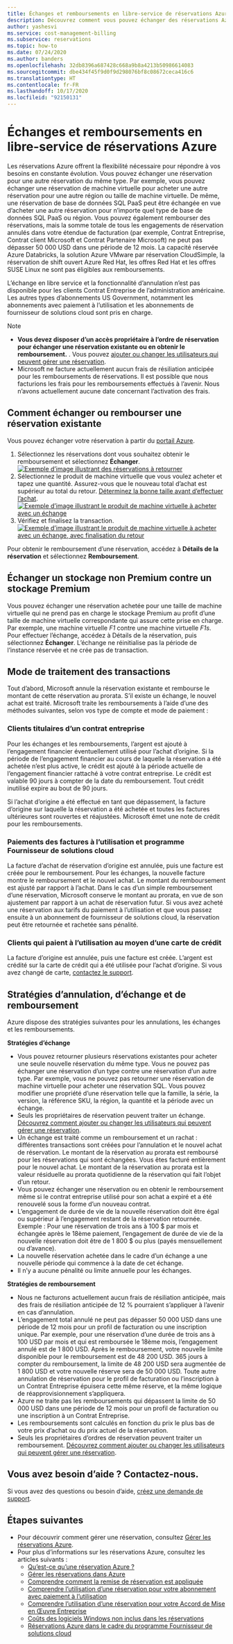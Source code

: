 ```yaml
---
title: Échanges et remboursements en libre-service de réservations Azure
description: Découvrez comment vous pouvez échanger des réservations Azure ou en obtenir le remboursement. Vous devez avoir un accès propriétaire à l’ordre de réservation pour échanger ou rembourser des réservations.
author: yashesvi
ms.service: cost-management-billing
ms.subservice: reservations
ms.topic: how-to
ms.date: 07/24/2020
ms.author: banders
ms.openlocfilehash: 32db8396a687428c668a9b8a4213b50986614083
ms.sourcegitcommit: dbe434f45f9d0f9d298076bf8c08672ceca416c6
ms.translationtype: HT
ms.contentlocale: fr-FR
ms.lasthandoff: 10/17/2020
ms.locfileid: "92150131"
---
```

# <a name="self-service-exchanges-and-refunds-for-azure-reservations"></a>Échanges et remboursements en libre-service de réservations Azure

Les réservations Azure offrent la flexibilité nécessaire pour répondre à vos besoins en constante évolution. Vous pouvez échanger une réservation pour une autre réservation du même type. Par exemple, vous pouvez échanger une réservation de machine virtuelle pour acheter une autre réservation pour une autre région ou taille de machine virtuelle. De même, une réservation de base de données SQL PaaS peut être échangée en vue d’acheter une autre réservation pour n’importe quel type de base de données SQL PaaS ou région. Vous pouvez également rembourser des réservations, mais la somme totale de tous les engagements de réservation annulés dans votre étendue de facturation (par exemple, Contrat Entreprise, Contrat client Microsoft et Contrat Partenaire Microsoft) ne peut pas dépasser 50 000 USD dans une période de 12 mois. La capacité réservée Azure Databricks, la solution Azure VMware par réservation CloudSimple, la réservation de shift ouvert Azure Red Hat, les offres Red Hat et les offres SUSE Linux ne sont pas éligibles aux remboursements.

L’échange en libre service et la fonctionnalité d’annulation n’est pas disponible pour les clients Contrat Entreprise de l’administration américaine. Les autres types d’abonnements US Government, notamment les abonnements avec paiement à l’utilisation et les abonnements de fournisseur de solutions cloud sont pris en charge.

> [!NOTE]
> - **Vous devez disposer d’un accès propriétaire à l’ordre de réservation pour échanger une réservation existante ou en obtenir le remboursement.** . Vous pouvez [ajouter ou changer les utilisateurs qui peuvent gérer une réservation](./manage-reserved-vm-instance.md#add-or-change-users-who-can-manage-a-reservation).
> - Microsoft ne facture actuellement aucun frais de résiliation anticipée pour les remboursements de réservations. Il est possible que nous facturions les frais pour les remboursements effectués à l’avenir. Nous n’avons actuellement aucune date concernant l’activation des frais.

## <a name="how-to-exchange-or-refund-an-existing-reservation"></a>Comment échanger ou rembourser une réservation existante

Vous pouvez échanger votre réservation à partir du [portail Azure](https://portal.azure.com/#blade/Microsoft_Azure_Reservations/ReservationsBrowseBlade).

1. Sélectionnez les réservations dont vous souhaitez obtenir le remboursement et sélectionnez **Échanger**.  
    [![Exemple d’image illustrant des réservations à retourner](./media/exchange-and-refund-azure-reservations/exchange-refund-return.png)](./media/exchange-and-refund-azure-reservations/exchange-refund-return.png#lightbox)
1. Sélectionnez le produit de machine virtuelle que vous voulez acheter et tapez une quantité. Assurez-vous que le nouveau total d’achat est supérieur au total du retour. [Déterminez la bonne taille avant d’effectuer l’achat](../../virtual-machines/windows/prepay-reserved-vm-instances.md#determine-the-right-vm-size-before-you-buy).  
    [![Exemple d’image illustrant le produit de machine virtuelle à acheter avec un échange](./media/exchange-and-refund-azure-reservations/exchange-refund-select-purchase.png)](./media/exchange-and-refund-azure-reservations/exchange-refund-select-purchase.png#lightbox)
1. Vérifiez et finalisez la transaction.  
    [![Exemple d’image illustrant le produit de machine virtuelle à acheter avec un échange, avec finalisation du retour](./media/exchange-and-refund-azure-reservations/exchange-refund-confirm-exchange.png)](./media/exchange-and-refund-azure-reservations/exchange-refund-confirm-exchange.png#lightbox)

Pour obtenir le remboursement d’une réservation, accédez à **Détails de la réservation** et sélectionnez **Remboursement**.

## <a name="exchange-non-premium-storage-for-premium-storage"></a>Échanger un stockage non Premium contre un stockage Premium

Vous pouvez échanger une réservation achetée pour une taille de machine virtuelle qui ne prend pas en charge le stockage Premium au profit d’une taille de machine virtuelle correspondante qui assure cette prise en charge. Par exemple, une machine virtuelle _F1_ contre une machine virtuelle _F1s_. Pour effectuer l’échange, accédez à Détails de la réservation, puis sélectionnez **Échanger**. L’échange ne réinitialise pas la période de l’instance réservée et ne crée pas de transaction. 

## <a name="how-transactions-are-processed"></a>Mode de traitement des transactions

Tout d’abord, Microsoft annule la réservation existante et rembourse le montant de cette réservation au prorata. S’il existe un échange, le nouvel achat est traité. Microsoft traite les remboursements à l’aide d’une des méthodes suivantes, selon vos type de compte et mode de paiement :

### <a name="enterprise-agreement-customers"></a>Clients titulaires d’un contrat entreprise

Pour les échanges et les remboursements, l’argent est ajouté à l’engagement financier éventuellement utilisé pour l’achat d’origine. Si la période de l’engagement financier au cours de laquelle la réservation a été achetée n’est plus active, le crédit est ajouté à la période actuelle de l’engagement financier rattaché à votre contrat entreprise. Le crédit est valable 90 jours à compter de la date du remboursement. Tout crédit inutilisé expire au bout de 90 jours.

Si l’achat d’origine a été effectué en tant que dépassement, la facture d’origine sur laquelle la réservation a été achetée et toutes les factures ultérieures sont rouvertes et réajustées. Microsoft émet une note de crédit pour les remboursements.

### <a name="pay-as-you-go-invoice-payments-and-csp-program"></a>Paiements des factures à l’utilisation et programme Fournisseur de solutions cloud

La facture d’achat de réservation d’origine est annulée, puis une facture est créée pour le remboursement. Pour les échanges, la nouvelle facture montre le remboursement et le nouvel achat. Le montant du remboursement est ajusté par rapport à l’achat. Dans le cas d’un simple remboursement d’une réservation, Microsoft conserve le montant au prorata, en vue de son ajustement par rapport à un achat de réservation futur. Si vous avez acheté une réservation aux tarifs du paiement à l’utilisation et que vous passez ensuite à un abonnement de fournisseur de solutions cloud, la réservation peut être retournée et rachetée sans pénalité.

### <a name="pay-as-you-go-credit-card-customers"></a>Clients qui paient à l’utilisation au moyen d’une carte de crédit

La facture d’origine est annulée, puis une facture est créée. L’argent est crédité sur la carte de crédit qui a été utilisée pour l’achat d’origine. Si vous avez changé de carte, [contactez le support](https://portal.azure.com/#blade/Microsoft_Azure_Support/HelpAndSupportBlade/newsupportrequest).

## <a name="cancel-exchange-and-refund-policies"></a>Stratégies d’annulation, d’échange et de remboursement

Azure dispose des stratégies suivantes pour les annulations, les échanges et les remboursements.

**Stratégies d’échange**

- Vous pouvez retourner plusieurs réservations existantes pour acheter une seule nouvelle réservation du même type. Vous ne pouvez pas échanger une réservation d’un type contre une réservation d’un autre type. Par exemple, vous ne pouvez pas retourner une réservation de machine virtuelle pour acheter une réservation SQL. Vous pouvez modifier une propriété d’une réservation telle que la famille, la série, la version, la référence SKU, la région, la quantité et la période avec un échange.
- Seuls les propriétaires de réservation peuvent traiter un échange. [Découvrez comment ajouter ou changer les utilisateurs qui peuvent gérer une réservation](manage-reserved-vm-instance.md#add-or-change-users-who-can-manage-a-reservation).
- Un échange est traité comme un remboursement et un rachat : différentes transactions sont créées pour l’annulation et le nouvel achat de réservation. Le montant de la réservation au prorata est remboursé pour les réservations qui sont échangées. Vous êtes facturé entièrement pour le nouvel achat. Le montant de la réservation au prorata est la valeur résiduelle au prorata quotidienne de la réservation qui fait l’objet d’un retour.
- Vous pouvez échanger une réservation ou en obtenir le remboursement même si le contrat entreprise utilisé pour son achat a expiré et a été renouvelé sous la forme d’un nouveau contrat.
- L’engagement de durée de vie de la nouvelle réservation doit être égal ou supérieur à l’engagement restant de la réservation retournée. Exemple : Pour une réservation de trois ans à 100 $ par mois et échangée après le 18ème paiement, l’engagement de durée de vie de la nouvelle réservation doit être de 1 800 $ ou plus (payés mensuellement ou d’avance).
- La nouvelle réservation achetée dans le cadre d’un échange a une nouvelle période qui commence à la date de cet échange.
- Il n’y a aucune pénalité ou limite annuelle pour les échanges.

**Stratégies de remboursement**

- Nous ne facturons actuellement aucun frais de résiliation anticipée, mais des frais de résiliation anticipée de 12 % pourraient s’appliquer à l’avenir en cas d’annulation.
- L’engagement total annulé ne peut pas dépasser 50 000 USD dans une période de 12 mois pour un profil de facturation ou une inscription unique. Par exemple, pour une réservation d’une durée de trois ans à 100 USD par mois et qui est remboursée le 18ème mois, l’engagement annulé est de 1 800 USD. Après le remboursement, votre nouvelle limite disponible pour le remboursement est de 48 200 USD. 365 jours à compter du remboursement, la limite de 48 200 USD sera augmentée de 1 800 USD et votre nouvelle réserve sera de 50 000 USD. Toute autre annulation de réservation pour le profil de facturation ou l’inscription à un Contrat Entreprise épuisera cette même réserve, et la même logique de réapprovisionnement s’appliquera.
- Azure ne traite pas les remboursements qui dépassent la limite de 50 000 USD dans une période de 12 mois pour un profil de facturation ou une inscription à un Contrat Entreprise.
- Les remboursements sont calculés en fonction du prix le plus bas de votre prix d’achat ou du prix actuel de la réservation.
- Seuls les propriétaires d’ordres de réservation peuvent traiter un remboursement. [Découvrez comment ajouter ou changer les utilisateurs qui peuvent gérer une réservation](manage-reserved-vm-instance.md#add-or-change-users-who-can-manage-a-reservation).

## <a name="need-help-contact-us"></a>Vous avez besoin d’aide ? Contactez-nous.

Si vous avez des questions ou besoin d’aide, [créez une demande de support](https://portal.azure.com/#blade/Microsoft_Azure_Support/HelpAndSupportBlade/newsupportrequest).

## <a name="next-steps"></a>Étapes suivantes

- Pour découvrir comment gérer une réservation, consultez [Gérer les réservations Azure](manage-reserved-vm-instance.md).
- Pour plus d’informations sur les réservations Azure, consultez les articles suivants :
    - [Qu’est-ce qu’une réservation Azure ?](save-compute-costs-reservations.md)
    - [Gérer les réservations dans Azure](manage-reserved-vm-instance.md)
    - [Comprendre comment la remise de réservation est appliquée](../manage/understand-vm-reservation-charges.md)
    - [Comprendre l’utilisation d’une réservation pour votre abonnement avec paiement à l’utilisation](understand-reserved-instance-usage.md)
    - [Comprendre l’utilisation d’une réservation pour votre Accord de Mise en Œuvre Entreprise](understand-reserved-instance-usage-ea.md)
    - [Coûts des logiciels Windows non inclus dans les réservations](reserved-instance-windows-software-costs.md)
    - [Réservations Azure dans le cadre du programme Fournisseur de solutions cloud](/partner-center/azure-reservations)